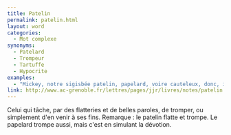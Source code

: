 ```yaml
---
title: Patelin
permalink: patelin.html
layout: word
categories:
  - Mot complexe
synonyms:
  - Patelard
  - Trompeur
  - Tartuffe
  - Hypocrite
examples:
  - "Mickey, notre sigisbée patelin, papelard, voire cauteleux, donc, invite une copine à la campagne. Cette copine, c'est... Clarabelle, le bovidé mafflu ! (cf. Histoires)"
link: http://www.ac-grenoble.fr/lettres/pages/jjr/livres/notes/patelin.htm
---
```


Celui qui tâche, par des flatteries et de belles paroles, de tromper, ou simplement d'en venir à ses fins.
Remarque : le patelin flatte et trompe. Le papelard trompe aussi, mais c'est en simulant la dévotion.

